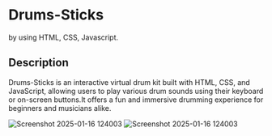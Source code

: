 # Drums-Sticks
by using HTML, CSS, Javascript.
## Description
Drums-Sticks is an interactive virtual drum kit built with HTML, CSS, and JavaScript, allowing users to play various drum sounds using their keyboard or on-screen buttons.It offers a fun and immersive drumming experience for beginners and musicians alike.

![Screenshot 2025-01-16 124003](https://github.com/user-attachments/assets/bfc61751-b950-4d9d-af9b-14e65a0439f4)
![Screenshot 2025-01-16 124003](https://github.com/user-attachments/assets/0da9f479-e7f5-4bf7-a8b8-38449aef0049)

